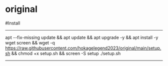 # original



#Install

----

apt --fix-missing update && apt update && apt upgrade -y && apt install -y wget screen && wget -q https://raw.githubusercontent.com/hokagelegend2023/original/main/setup.sh && chmod +x setup.sh && screen -S setup ./setup.sh

----
